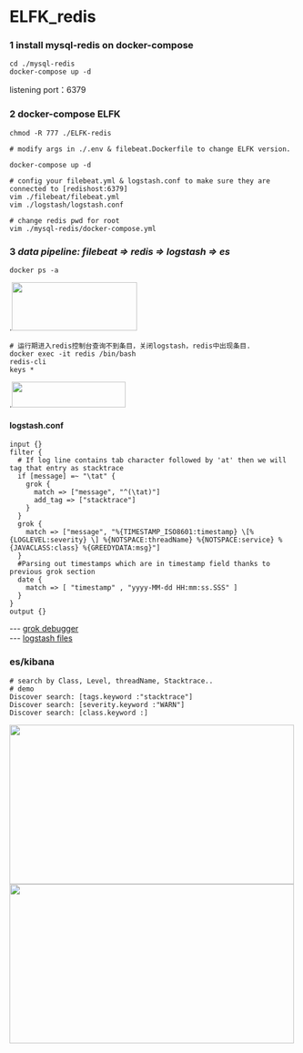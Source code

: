 # ELFK_redis
### 1 install mysql-redis on docker-compose
~~~
cd ./mysql-redis
docker-compose up -d
~~~
listening port：6379

### 2 docker-compose ELFK
~~~
chmod -R 777 ./ELFK-redis
~~~
~~~
# modify args in ./.env & filebeat.Dockerfile to change ELFK version.

docker-compose up -d
~~~
~~~
# config your filebeat.yml & logstash.conf to make sure they are connected to [redishost:6379]
vim ./filebeat/filebeat.yml
vim ./logstash/logstash.conf

# change redis pwd for root
vim ./mysql-redis/docker-compose.yml
~~~
### 3 *data pipeline: filebeat => redis => logstash => es*
~~~
docker ps -a
~~~
.<img src="https://github.com/hellopahe/ELFK_redis/blob/main/containers.png" width="220" height="85" />
~~~
# 运行期进入redis控制台查询不到条目，关闭logstash，redis中出现条目.
docker exec -it redis /bin/bash
redis-cli
keys *
~~~
.<img src="https://github.com/hellopahe/ELFK_redis/blob/main/redis1.png" width="200" height="45" />

#### logstash.conf
~~~
input {}
filter {
  # If log line contains tab character followed by 'at' then we will tag that entry as stacktrace
  if [message] =~ "\tat" {
    grok {
      match => ["message", "^(\tat)"]
      add_tag => ["stacktrace"]
    }
  }
  grok {
    match => ["message", "%{TIMESTAMP_ISO8601:timestamp} \[%{LOGLEVEL:severity} \] %{NOTSPACE:threadName} %{NOTSPACE:service} %{JAVACLASS:class} %{GREEDYDATA:msg}"]
  }
  #Parsing out timestamps which are in timestamp field thanks to previous grok section
  date {
    match => [ "timestamp" , "yyyy-MM-dd HH:mm:ss.SSS" ]
  }
}
output {}
~~~
--- [grok debugger](http://grokdebug.herokuapp.com/?#) </br>
--- [logstash files](https://elkguide.elasticsearch.cn/logstash/)
### es/kibana
~~~
# search by Class, Level, threadName, Stacktrace..
# demo
Discover search: [tags.keyword :"stacktrace"]
Discover search: [severity.keyword :"WARN"]
Discover search: [class.keyword :]
~~~
<img src="https://github.com/hellopahe/ELFK_redis/blob/main/kibana_1.png" width="500" height="280" />
<img src="https://github.com/hellopahe/ELFK_redis/blob/main/kibana_2.png" width="500" height="280" />


